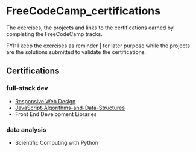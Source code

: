 # FreeCodeCamp_certifications

The exercises, the projects and links to the certifications earned by completing the FreeCodeCamp tracks.

FYI: I keep the exercises as reminder | for later purpose while the projects are the solutions submitted to validate the certifications.

## Certifications

### full-stack dev

- [Responsive Web Design](https://freecodecamp.org/certification/Reggroy/responsive-web-design)
- [JavaScript-Algorithms-and-Data-Structures](https://www.freecodecamp.org/certification/Reggroy/javascript-algorithms-and-data-structures)
- Front End Development Libraries

### data analysis

- Scientific Computing with Python

